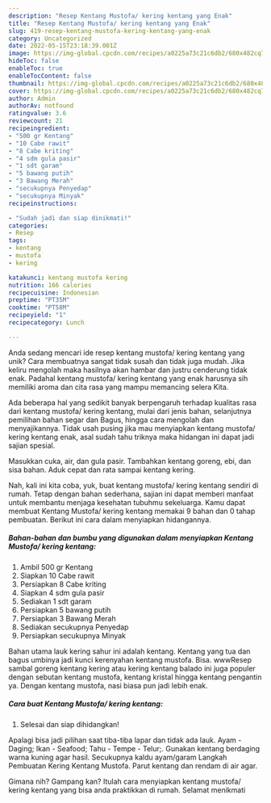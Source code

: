```yaml
---
description: "Resep Kentang Mustofa/ kering kentang yang Enak"
title: "Resep Kentang Mustofa/ kering kentang yang Enak"
slug: 419-resep-kentang-mustofa-kering-kentang-yang-enak
category: Uncategorized
date: 2022-05-15T23:18:39.001Z
image: https://img-global.cpcdn.com/recipes/a0225a73c21c6db2/680x482cq70/kentang-mustofa-kering-kentang-foto-resep-utama.jpg
hideToc: false
enableToc: true
enableTocContent: false
thumbnail: https://img-global.cpcdn.com/recipes/a0225a73c21c6db2/680x482cq70/kentang-mustofa-kering-kentang-foto-resep-utama.jpg
cover: https://img-global.cpcdn.com/recipes/a0225a73c21c6db2/680x482cq70/kentang-mustofa-kering-kentang-foto-resep-utama.jpg
author: Admin
authorAv: notfound
ratingvalue: 3.6
reviewcount: 21
recipeingredient:
- "500 gr Kentang"
- "10 Cabe rawit"
- "8 Cabe kriting"
- "4 sdm gula pasir"
- "1 sdt garam"
- "5 bawang putih"
- "3 Bawang Merah"
- "secukupnya Penyedap"
- "secukupnya Minyak"
recipeinstructions:

- "Sudah jadi dan siap dinikmati!"
categories:
- Resep
tags:
- kentang
- mustofa
- kering

katakunci: kentang mustofa kering 
nutrition: 166 calories
recipecuisine: Indonesian
preptime: "PT35M"
cooktime: "PT58M"
recipeyield: "1"
recipecategory: Lunch

---
```





Anda sedang mencari ide resep kentang mustofa/ kering kentang yang unik? Cara membuatnya sangat tidak susah dan tidak juga mudah. Jika keliru mengolah maka hasilnya akan hambar dan justru cenderung tidak enak. Padahal kentang mustofa/ kering kentang yang enak harusnya sih memiliki aroma dan cita rasa yang mampu memancing selera Kita.





Ada beberapa hal yang sedikit banyak berpengaruh terhadap kualitas rasa dari kentang mustofa/ kering kentang, mulai dari jenis bahan, selanjutnya pemilihan bahan segar dan Bagus, hingga cara mengolah dan menyajikannya. Tidak usah pusing jika mau menyiapkan kentang mustofa/ kering kentang enak,      asal sudah tahu triknya maka hidangan ini dapat jadi sajian spesial.














Masukkan cuka, air, dan gula pasir. Tambahkan kentang goreng, ebi, dan sisa bahan. Aduk cepat dan rata sampai kentang kering.






Nah, kali ini kita coba, yuk, buat kentang mustofa/ kering kentang sendiri di rumah. Tetap dengan bahan sederhana, sajian ini dapat memberi manfaat untuk membantu menjaga kesehatan tubuhmu sekeluarga. Kamu dapat membuat Kentang Mustofa/ kering kentang memakai 9 bahan dan 0 tahap pembuatan. Berikut ini cara dalam menyiapkan hidangannya.

<!--inarticleads1-->

##### Bahan-bahan dan bumbu yang digunakan dalam menyiapkan Kentang Mustofa/ kering kentang:

1. Ambil 500 gr Kentang
1. Siapkan 10 Cabe rawit
1. Persiapkan 8 Cabe kriting
1. Siapkan 4 sdm gula pasir
1. Sediakan 1 sdt garam
1. Persiapkan 5 bawang putih
1. Persiapkan 3 Bawang Merah
1. Sediakan secukupnya Penyedap
1. Persiapkan secukupnya Minyak


Bahan utama lauk kering sahur ini adalah kentang. Kentang yang tua dan bagus umbinya jadi kunci kerenyahan kentang mustofa. Bisa. wwwResep sambal goreng kentang kering atau kering kentang balado ini juga populer dengan sebutan kentang mustofa, kentang kristal hingga kentang pengantin ya. Dengan kentang mustofa, nasi biasa pun jadi lebih enak. 

<!--inarticleads2-->

##### Cara buat Kentang Mustofa/ kering kentang:


1. Selesai dan siap dihidangkan!

Apalagi bisa jadi pilihan saat tiba-tiba lapar dan tidak ada lauk. Ayam - Daging; Ikan - Seafood; Tahu - Tempe - Telur;. Gunakan kentang berdaging warna kuning agar hasil. Secukupnya kaldu ayam/garam Langkah Pembuatan Kering Kentang Mustofa. Parut kentang dan rendam di air agar. 

Gimana nih? Gampang kan? Itulah cara menyiapkan kentang mustofa/ kering kentang yang bisa anda praktikkan di rumah. Selamat menikmati
